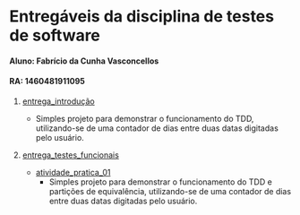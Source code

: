 # Entregáveis da disciplina de testes de software

#### Aluno: Fabrício da Cunha Vasconcellos
#### RA: 1460481911095

1. [entrega_introdução](/entrega_introducao)
   - Simples projeto para demonstrar o funcionamento do TDD, utilizando-se de uma contador de dias entre duas datas digitadas pelo usuário.
 
2. [entrega_testes_funcionais](/entrega_testes_funcionais)
   - [atividade_pratica_01](/entrega_testes_funcionais/atividade_pratica_01)
      - Simples projeto para demonstrar o funcionamento do TDD e partições de equivalência, utilizando-se de uma contador de dias entre duas datas digitadas pelo usuário.
     
    



